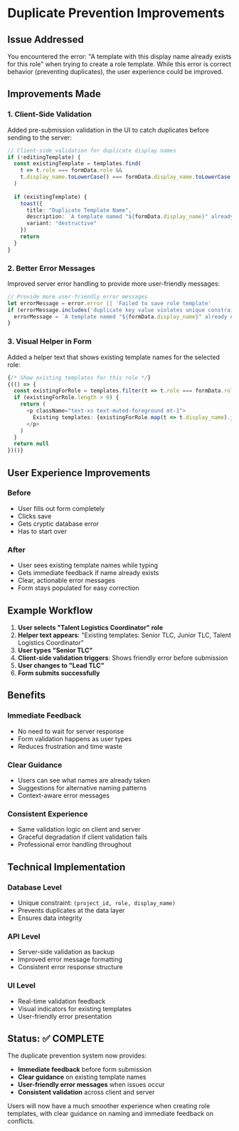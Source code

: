 # Duplicate Prevention Improvements

## Issue Addressed
You encountered the error: "A template with this display name already exists for this role" when trying to create a role template. While this error is correct behavior (preventing duplicates), the user experience could be improved.

## Improvements Made

### 1. Client-Side Validation
Added pre-submission validation in the UI to catch duplicates before sending to the server:

```typescript
// Client-side validation for duplicate display names
if (!editingTemplate) {
  const existingTemplate = templates.find(
    t => t.role === formData.role && 
    t.display_name.toLowerCase() === formData.display_name.toLowerCase()
  )
  
  if (existingTemplate) {
    toast({
      title: "Duplicate Template Name",
      description: `A template named "${formData.display_name}" already exists for this role. Please choose a different name.`,
      variant: "destructive"
    })
    return
  }
}
```

### 2. Better Error Messages
Improved server error handling to provide more user-friendly messages:

```typescript
// Provide more user-friendly error messages
let errorMessage = error.error || 'Failed to save role template'
if (errorMessage.includes('duplicate key value violates unique constraint')) {
  errorMessage = `A template named "${formData.display_name}" already exists for this role. Please choose a different name.`
}
```

### 3. Visual Helper in Form
Added a helper text that shows existing template names for the selected role:

```typescript
{/* Show existing templates for this role */}
{(() => {
  const existingForRole = templates.filter(t => t.role === formData.role && t.id !== editingTemplate?.id)
  if (existingForRole.length > 0) {
    return (
      <p className="text-xs text-muted-foreground mt-1">
        Existing templates: {existingForRole.map(t => t.display_name).join(', ')}
      </p>
    )
  }
  return null
})()}
```

## User Experience Improvements

### Before
- User fills out form completely
- Clicks save
- Gets cryptic database error
- Has to start over

### After
- User sees existing template names while typing
- Gets immediate feedback if name already exists
- Clear, actionable error messages
- Form stays populated for easy correction

## Example Workflow

1. **User selects "Talent Logistics Coordinator" role**
2. **Helper text appears**: "Existing templates: Senior TLC, Junior TLC, Talent Logistics Coordinator"
3. **User types "Senior TLC"** 
4. **Client-side validation triggers**: Shows friendly error before submission
5. **User changes to "Lead TLC"**
6. **Form submits successfully**

## Benefits

### Immediate Feedback
- No need to wait for server response
- Form validation happens as user types
- Reduces frustration and time waste

### Clear Guidance
- Users can see what names are already taken
- Suggestions for alternative naming patterns
- Context-aware error messages

### Consistent Experience
- Same validation logic on client and server
- Graceful degradation if client validation fails
- Professional error handling throughout

## Technical Implementation

### Database Level
- Unique constraint: `(project_id, role, display_name)`
- Prevents duplicates at the data layer
- Ensures data integrity

### API Level
- Server-side validation as backup
- Improved error message formatting
- Consistent error response structure

### UI Level
- Real-time validation feedback
- Visual indicators for existing templates
- User-friendly error presentation

## Status: ✅ COMPLETE

The duplicate prevention system now provides:
- **Immediate feedback** before form submission
- **Clear guidance** on existing template names
- **User-friendly error messages** when issues occur
- **Consistent validation** across client and server

Users will now have a much smoother experience when creating role templates, with clear guidance on naming and immediate feedback on conflicts.